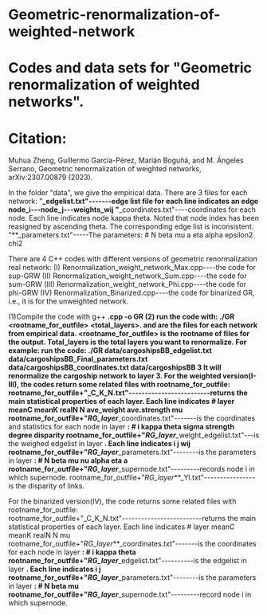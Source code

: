 # Geometric-renormalization-of-weighted-network
# Codes and data sets for "Geometric renormalization of weighted networks".
# Citation: 
Muhua Zheng, Guillermo García-Pérez, Marián Boguñá, and M. Ángeles Serrano, Geometric renormalization of weighted networks, arXiv:2307.00879 (2023).


In the folder "data", we give the empirical data. There are 3 files for each network:
		"**_edgelist.txt"-------edge list file for each line indicates an edge node_i---node_j---weights_wij
		"**_coordinates.txt"----coordinates for each node. Each line indicates node kappa theta. Noted that node index has been reasigned by ascending theta. The corresponding edge list is inconsistent.  
		"**_parameters.txt"-----The parameters:  # N	beta	mu		a		eta		alpha		epsilon2		chi2            

There are 4 C++ codes with different versions of geometric renormalization real network:
(I) 	Renormalization_weight_network_Max.cpp----the code for sup-GRW 
(II)	Renormalization_weight_network_Sum.cpp----the code for sum-GRW 
(III)	Renormalization_weight_network_Phi.cpp----the code for phi-GRW 
(IV)	Renormalization_Binarized.cpp----the code for binarized GR, i.e., it is for the unweighted network. 

(1)Compile the code with g++ **.cpp -o GR
(2) run the code with: ./GR <edgelist> <parameters> <coordinates> <rootname_for_outfile> <total_layers>. 
	<edgelist> <parameters> and <coordinates> are the files for each network from empirical data. <rootname_for_outfile> is the rootname of files for the output. Total_layers is the total layers you want to renormalize. 
	For example: run the code: ./GR data/cargoshipsBB_edgelist.txt data/cargoshipsBB_Final_parameters.txt data/cargoshipsBB_coordinates.txt data/cargoshipsBB 3
	It will renormalize the cargoship network to layer 3.
For the weighted version(I-III), the codes return some related files with rootname_for_outfile:
		rootname_for_outfile+"_C_K_N.txt"-------------------------returns the main statistical properties of each layer. Each line indicates # layer  meanC  meanK  realN  N  ave_weight  ave.strength  mu  
		rootname_for_outfile+"_RG_layer_**_coordinates.txt"-------is the coordinates and statistics for each node in layer **: # i    kappa    theta    sigma    strength    degree    disparity 
		rootname_for_outfile+"_RG_layer_**_weight_edgelist.txt"---is the weighed edgelist in layer **. Each line indicates i j wij
		rootname_for_outfile+"_RG_layer_**_parameters.txt"--------is the parameters in layer **: # N    beta    mu    nu    alpha    eta    a    
		rootname_for_outfile+"_RG_layer_**_supernode.txt"---------records node i in which supernode.
		rootname_for_outfile+"_RG_layer_**_Yl.txt"----------------is the disparity of links.
		
For the binarized version(IV), the code returns some related files with rootname_for_outfile:		
		rootname_for_outfile+"_C_K_N.txt"-------------------------returns the main statistical properties of each layer. Each line indicates # layer  meanC  meanK  realN  N  mu  
		rootname_for_outfile+"_RG_layer_**_coordinates.txt"-------is the coordinates for each node in layer **: # i    kappa    theta
		rootname_for_outfile+"_RG_layer_**_edgelist.txt"----------is the edgelist in layer **. Each line indicates i j
		rootname_for_outfile+"_RG_layer_**_parameters.txt"--------is the parameters in layer **: # N    beta    mu   
		rootname_for_outfile+"_RG_layer_**_supernode.txt"---------record node i in which supernode.



